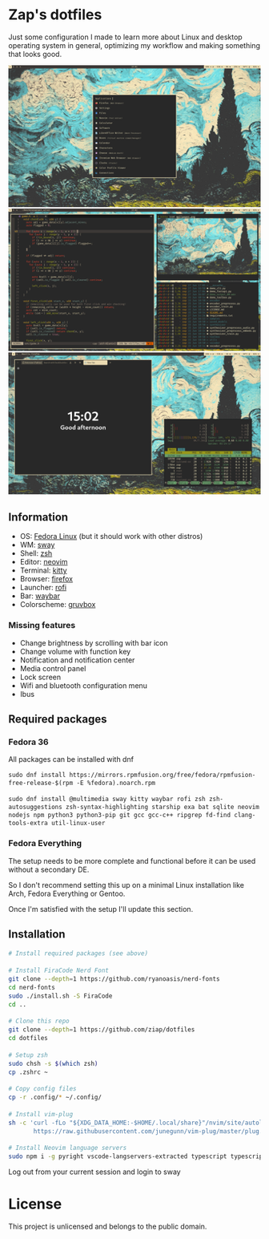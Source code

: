 # Zap's dotfiles

Just some configuration I made to learn more about Linux and desktop operating system in general, optimizing my workflow and making something that looks good.

![](screenshots/Screenshot0.png)
![](screenshots/Screenshot1.png)
![](screenshots/Screenshot2.png)

## Information

- OS: [Fedora Linux](https://getfedora.org/) (but it should work with other distros)
- WM: [sway](https://swaywm.org/)
- Shell: [zsh](https://www.zsh.org/)
- Editor: [neovim](https://neovim.io/)
- Terminal: [kitty](https://sw.kovidgoyal.net/kitty/)
- Browser: [firefox](https://www.mozilla.org/en-US/firefox/)
- Launcher: [rofi](https://github.com/davatorium/rofi)
- Bar: [waybar](https://github.com/Alexays/Waybar)
- Colorscheme: [gruvbox](https://github.com/morhetz/gruvbox)

### Missing features

- Change brightness by scrolling with bar icon
- Change volume with function key
- Notification and notification center
- Media control panel
- Lock screen
- Wifi and bluetooth configuration menu
- Ibus

## Required packages

### Fedora 36

All packages can be installed with dnf
```
sudo dnf install https://mirrors.rpmfusion.org/free/fedora/rpmfusion-free-release-$(rpm -E %fedora).noarch.rpm

sudo dnf install @multimedia sway kitty waybar rofi zsh zsh-autosuggestions zsh-syntax-highlighting starship exa bat sqlite neovim nodejs npm python3 python3-pip git gcc gcc-c++ ripgrep fd-find clang-tools-extra util-linux-user
```

### Fedora Everything

The setup needs to be more complete and functional before it can be used without a secondary DE.

So I don't recommend setting this up on a minimal Linux installation like Arch, Fedora Everything or Gentoo.

Once I'm satisfied with the setup I'll update this section. 

## Installation

```sh
# Install required packages (see above)

# Install FiraCode Nerd Font
git clone --depth=1 https://github.com/ryanoasis/nerd-fonts
cd nerd-fonts
sudo ./install.sh -S FiraCode
cd ..

# Clone this repo
git clone --depth=1 https://github.com/ziap/dotfiles
cd dotfiles

# Setup zsh
sudo chsh -s $(which zsh)
cp .zshrc ~

# Copy config files
cp -r .config/* ~/.config/

# Install vim-plug
sh -c 'curl -fLo "${XDG_DATA_HOME:-$HOME/.local/share}"/nvim/site/autoload/plug.vim --create-dirs \
       https://raw.githubusercontent.com/junegunn/vim-plug/master/plug.vim'

# Install Neovim language servers
sudo npm i -g pyright vscode-langservers-extracted typescript typescript-language-server
```

Log out from your current session and login to sway

# License

This project is unlicensed and belongs to the public domain.
